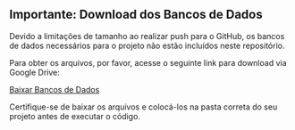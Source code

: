 ## Importante: Download dos Bancos de Dados

Devido a limitações de tamanho ao realizar push para o GitHub, os bancos de dados necessários para o projeto não estão incluídos neste repositório.

Para obter os arquivos, por favor, acesse o seguinte link para download via Google Drive:

[Baixar Bancos de Dados](https://drive.google.com/drive/folders/1ipSSYLz24dTBVmivXk9XBgWLDgz2AhyX?usp=sharing)

Certifique-se de baixar os arquivos e colocá-los na pasta correta do seu projeto antes de executar o código.

